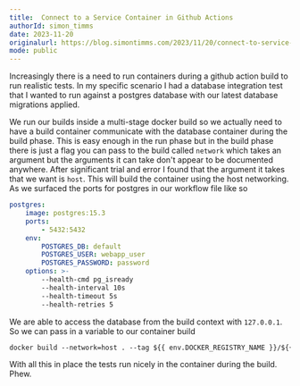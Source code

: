 ```yaml
---
title:  Connect to a Service Container in Github Actions
authorId: simon_timms
date: 2023-11-20
originalurl: https://blog.simontimms.com/2023/11/20/connect-to-service-container
mode: public
---
```




Increasingly there is a need to run containers during a github action build to run realistic tests. In my specific scenario I had a database integration test that I wanted to run against a postgres database with our latest database migrations applied.

We run our builds inside a multi-stage docker build so we actually need to have a build container communicate with the database container during the build phase. This is easy enough in the run phase but in the build phase there is just a flag you can pass to the build called `network` which takes an argument but the arguments it can take don't appear to be documented anywhere. After significant trial and error I found that the argument it takes that we want is `host`. This will build the container using the host networking. As we surfaced the ports for postgres in our workflow file like so 
```yml
postgres:
    image: postgres:15.3
    ports:
        - 5432:5432
    env:
        POSTGRES_DB: default
        POSTGRES_USER: webapp_user
        POSTGRES_PASSWORD: password
    options: >-
        --health-cmd pg_isready
        --health-interval 10s
        --health-timeout 5s
        --health-retries 5
```

We are able to access the database from the build context with `127.0.0.1`. So we can pass in a variable to our container build 
```dockerfile
docker build --network=host . --tag ${{ env.DOCKER_REGISTRY_NAME }}/${{ env.DOCKER_IMAGE_NAME }}:${{ github.run_number }} --build-arg 'DATABASE_CONNECTION_STRING=${{ env.DATABASE_CONNECTION_STRING }}'
```

With all this in place the tests run nicely in the container during the build. Phew. 